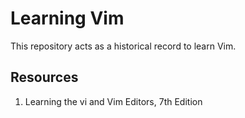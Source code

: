 # Learning Vim

This repository acts as a historical record to learn Vim.

## Resources

1. Learning the vi and Vim Editors, 7th Edition

